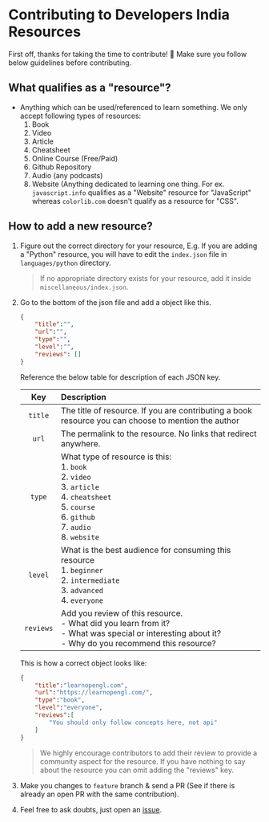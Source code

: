 # Contributing to Developers India Resources

First off, thanks for taking the time to contribute! 🎉
Make sure you follow below guidelines before contributing.

## What qualifies as a "resource"?

- Anything which can be used/referenced to learn something. We only accept following types of resources:
  1. Book
  2. Video
  3. Article
  4. Cheatsheet
  5. Online Course (Free/Paid)
  6. Github Repository
  7. Audio (any podcasts)
  8. Website (Anything dedicated to learning one thing. For ex. `javascript.info` qualifies as a "Website" resource for "JavaScript" whereas `colorlib.com` doesn't qualify as a resource for "CSS".


## How to add a new resource?

1. Figure out the correct directory for your resource, E.g. If you are adding a "Python" resource, you will have to edit the `index.json` file in `languages/python` directory.
   > If no appropriate directory exists for your resource, add it inside `miscellaneous/index.json`.

2. Go to the bottom of the json file and add a object like this.
   ```json
   {
       "title":"",
       "url":"",
       "type":"",
       "level":"",
       "reviews": []
   }
   ```

   Reference the below table for description of each JSON key.

   |    Key    |                                                                          Description                                                                         |
   |:---------:|:------------------------------------------------------------------------------------------------------------------------------------------------------------|
   |  `title`  | The title of resource. If you are contributing a book resource you can choose to mention the author                                                          |
   |   `url`   | The permalink to the resource. No links that redirect anywhere.                                                                                              |
   |   `type`  | What type of resource is this:<br>1. `book`<br>2. `video`<br>3. `article`<br>4. `cheatsheet`<br>5. `course`<br>6. `github`<br>7. `audio`<br>8. `website`<br> |
   |  `level`  | What is the best audience for consuming this resource<br>1. `beginner`<br>2. `intermediate`<br>3. `advanced`<br>4. `everyone`                                |
   | `reviews` | Add you review of this resource.<br>- What did you learn from it?<br>- What was special or interesting about it?<br>- Why do you recommend this resource?                   |

   This is how a correct object looks like:

   ```json
   {
       "title":"learnopengl.com",
       "url":"https://learnopengl.com/",
       "type":"book",
       "level":"everyone",
       "reviews":[
           "You should only follow concepts here, not api"
       ]
   }
   ```
   > We highly encourage contributors to add their review to provide a community aspect for the resource. If you have nothing to say about the resource you can omit adding the "reviews" key.

3. Make you changes to `feature` branch & send a PR (See if there is already an open PR with the same contribution).
4. Feel free to ask doubts, just open an [issue](https://github.com/developersIndia/resources/issues/new).
